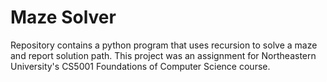 # Maze Solver
Repository contains a python program that uses recursion to solve a maze and report solution path. This project was an assignment for Northeastern University's CS5001 Foundations of Computer Science course.
